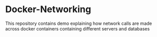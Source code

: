 # Docker-Networking
This repository contains demo explaining how network calls are made across docker containers containing different servers and databases
